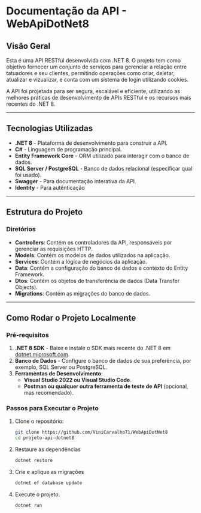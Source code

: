 # Documentação da API - WebApiDotNet8

## Visão Geral

Esta é uma API RESTful desenvolvida com .NET 8. O projeto tem como objetivo fornecer um conjunto de serviços para gerenciar a relação entre tatuadores e seu clientes, permitindo operações como criar, deletar, atualizar e vizualizar, e conta com um sistema de login utilizando cookies.

A API foi projetada para ser segura, escalável e eficiente, utilizando as melhores práticas de desenvolvimento de APIs RESTful e os recursos mais recentes do .NET 8.

---

## Tecnologias Utilizadas

- **.NET 8** - Plataforma de desenvolvimento para construir a API.
- **C#** - Linguagem de programação principal.
- **Entity Framework Core** - ORM utilizado para interagir com o banco de dados.
- **SQL Server / PostgreSQL** - Banco de dados relacional (especificar qual foi usado).
- **Swagger** - Para documentação interativa da API.
- **Identity** - Para autênticação
---

## Estrutura do Projeto

### Diretórios

- **Controllers**: Contém os controladores da API, responsáveis por gerenciar as requisições HTTP.
- **Models**: Contém os modelos de dados utilizados na aplicação.
- **Services**: Contém a lógica de negócios da aplicação.
- **Data**: Contém a configuração do banco de dados e contexto do Entity Framework.
- **Dtos**: Contém os objetos de transferência de dados (Data Transfer Objects).
- **Migrations**: Contém as migrações do banco de dados.

---

## Como Rodar o Projeto Localmente

### Pré-requisitos

1. **.NET 8 SDK** - Baixe e instale o SDK mais recente do .NET 8 em [dotnet.microsoft.com](https://dotnet.microsoft.com/download).
2. **Banco de Dados** - Configure o banco de dados de sua preferência, por exemplo, SQL Server ou PostgreSQL.
3. **Ferramentas de Desenvolvimento**:
   - **Visual Studio 2022 ou Visual Studio Code**.
   - **Postman ou qualquer outra ferramenta de teste de API** (opcional, mas recomendado).

### Passos para Executar o Projeto

1. Clone o repositório:
   ```bash
   git clone https://github.com/ViniCarvalho71/WebApiDotNet8
   cd projeto-api-dotnet8
   ```

2. Restaure as dependências
    ```bash
   dotnet restore
   ```
3. Crie e aplique as migrações
    ```bash
   dotnet ef database update
   ```
4. Execute o projeto:
   ```bash
   dotnet run
   ```
   
